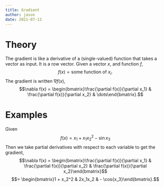 ```yaml
---
title: Gradient
author: jason
date: 2021-07-12
---
```


# Theory

The gradient is like a derivative of a (single-valued) function that takes a vector as input. It
is a row vector. Given a vector $x$, and function $f$,
$$f(x) = \text{some function of }x_i.$$
The gradient is written $\nabla f(x)$,
$$\nabla f(x) = \begin{bmatrix}\frac{\partial f(x)}{\partial x_1} & \frac{\partial f(x)}{\partial x_2} & \dots\end{bmatrix}.$$

# Examples

Given 
$$f(x) = x_1 + x_1x_2^2 - \sin{x_3}$$
Then we take partial derivatives with respect to each variable to get the
gradient,
$$\nabla f(x) = \begin{bmatrix}\frac{\partial f(x)}{\partial x_1} & \frac{\partial f(x)}{\partial x_2} & \frac{\partial f(x)}{\partial x_2}\end{bmatrix}$$
$$= \begin{bmatrix}1 + x_2^2 & 2x_1x_2 & - \cos{x_3}\end{bmatrix}.$$
